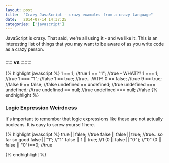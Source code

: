 ```yaml
---
layout: post
title:  "Crazy JavaScript - crazy examples from a crazy language"
date:   2014-07-14 14:37:25
categories: ['javascript']
---
```


JavaScript is crazy.  That said, we're all using it - and we like it.  This is an interesting list of things that you may want to be aware of as you write code as a crazy person.

### *==* vs *===*
{% highlight javascript %}
1 == 1;  //true
1 == "1"; //true - WHAT??
1 === 1; //true
1 === "1"; //false
1 == true; //true....WTF!
0 == false; //true
9 == true; //false
9 == false; //false
undefined == undefined; //true
undefined === undefined; //true
undefined == null; //true
undefined === null; //false
{% endhighlight %}

### Logic Expression Weirdness

It's important to remember that logic expressions like these are not actually booleans.  It is easy to screw yourself here. 

{% highlight javascript %}
true || false; //true
false || false || true; //true...so far so good
false || "1"; //"1"
false || 1 || true; //1
(0 || false || "0"); //"0"
(0 || false || "0")==0; //true

{% endhighlight %}



